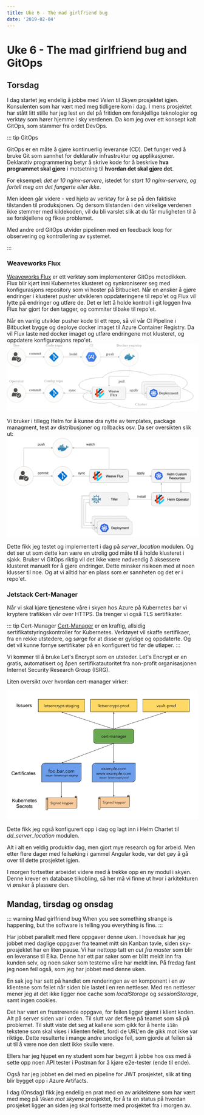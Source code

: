 ```yaml
---
title: Uke 6 - The mad girlfriend bug
date: '2019-02-04'
---
```


# Uke 6 - The mad girlfriend bug and GitOps

## Torsdag

I dag startet jeg endelig å jobbe med _Veien til Skyen_ prosjektet igjen. Konsulenten som har vært med meg tidligere kom i dag. I mens prosjektet har stått litt stille har jeg lest en del på fritiden om forskjellige teknologier og verktøy som hører hjemme i sky verdenen. Da kom jeg over ett konsept kalt GitOps, som stammer fra ordet DevOps.

::: tip GitOps

GitOps er en måte å gjøre kontinuerlig leveranse (CD). Det funger ved å bruke Git som sannhet for deklarativ infrastruktur og applikasjoner. Deklarativ programmering betyr å skrive kode for å beskrive **hva programmet skal gjøre** i motsetning til **hvordan det skal gjøre det**.

For eksempel: _det er 10 nginx-servere_, istedet for _start 10 nginx-servere, og fortell meg om det fungerte eller ikke_.

Men ideen går videre - ved hjelp av verktøy for å se på den faktiske tilstanden til produksjonen. Og dersom tilstanden i den virkelige verdenen ikke stemmer med kildekoden, vil du bli varslet slik at du får muligheten til å se forskjellene og fikse problemet.

Med andre ord GitOps utvider pipelinen med en feedback loop for observering og kontrollering av systemet.

:::

### Weaveworks Flux

[Weaveworks Flux](https://github.com/weaveworks/flux) er ett verktøy som implementerer GitOps metodikken. Flux blir kjørt inni Kubernetes klusteret og synkroniserer seg med konfigurasjons repository som vi hoster på Bitbucket. Når en ønsker å gjøre endringer i klusteret pusher utvikleren oppdateringene til repo'et og Flux vil lytte på endringer og utføre de. Det er lett å holde kontroll i git loggen hva Flux har gjort for den tagger, og commiter tilbake til repo'et.

Når en vanlig utvikler pusher kode til ett repo, så vil vår CI Pipeline i Bitbucket bygge og deploye docker imaget til Azure Container Registry. Da vil Flux laste ned docker imaget og utføre endringene mot klusteret, og oppdatere konfigurasjons repo'et.
![deployment-pipeline](./deployment-pipeline.png)

Vi bruker i tillegg Helm for å kunne dra nytte av templates, package managment, test av distribusjoner og rollbacks osv. Da ser oversikten slik ut:
![flux-helm-gitops](./flux-helm-gitops.png)

Dette fikk jeg testet og implementert i dag på _server_location_ modulen. Og det ser ut som dette kan være en utrolig god måte til å holde klusteret i sjakk. Bruker vi GitOps riktig vil det ikke være nødvendig å aksessere klusteret manuelt for å gjøre endringer. Dette minsker risikoen med at noen klusser til noe. Og at vi alltid har en plass som er sannheten og det er i repo'et.

### Jetstack Cert-Manager

Når vi skal kjøre tjenestene våre i skyen hos Azure på Kubernetes bør vi kryptere trafikken vår over HTTPS. Da trenger vi også TLS sertifikater.

::: tip Cert-Manager
[Cert-Manager](https://docs.cert-manager.io/en/latest/index.html) er en kraftig, allsidig sertifikatstyringskontroller for Kubernetes. Verktøyet vil skaffe sertifikaer, fra en rekke utstedere, og sørge for at disse er gyldige og oppdaterte. Og det vil kunne fornye sertifikater på en konfigurert tid før de utløper.
:::

Vi kommer til å bruke Let's Encrypt som en utsteder. Let's Encrypt er en gratis, automatisert og åpen sertifikatautoritet fra non-profit organisasjonen Internet Security Research Group (ISRG).

Liten oversikt over hvordan cert-manager virker:

![high-level-overview](./high-level-overview.png)

Dette fikk jeg også konfigurert opp i dag og lagt inn i Helm Chartet til _dd_server_location_ modulen.

Alt i alt en veldig produktiv dag, men gjort mye research og for arbeid. Men etter flere dager med feilsøking i gammel Angular kode, var det gøy å gå over til dette prosjektet igjen.

I morgen fortsetter arbeidet videre med å trekke opp en ny modul i skyen. Denne krever en database tilkobling, så her må vi finne ut hvor i arkitekturen vi ønsker å plassere den.

## Mandag, tirsdag og onsdag

::: warning Mad girlfriend bug
When you see something strange is happening, but the software is telling you everything is fine.
:::

Har jobbet parallelt med flere oppgaver denne uken. I hovedsak har jeg jobbet med daglige oppgaver fra teamet mitt sin Kanban tavle, siden sky-prosjektet har en liten pause. Vi har nettopp tatt en _cut fra master_ som blir en leveranse til Eika. Denne har ett par saker som er blitt meldt inn fra kunden selv, og noen saker som testerne våre har meldt inn. På fredag fant jeg noen feil også, som jeg har jobbet med denne uken.

En sak jeg har sett på handlet om renderingen av en komponent i en av klientene som feilet når siden ble lastet i en ren nettleser. Med ren nettleser mener jeg at det ikke ligger noe cache som _localStorage_ og _sessionStorage_, samt ingen cookies.

Det har vært en frustrerende oppgave, for feilen ligger gjemt i klient koden. Alt på server siden var i orden. Til slutt var det flere på teamet som så på problemet. Til slutt viste det seg at kallene som gikk for å hente `i18n` tekstene som skal vises i klienten feilet, fordi de URL'en de gikk mot ikke var riktige. Dette resulterte i mange andre snodige feil, som gjorde at feilen så ut til å være noe den slett ikke skulle være.

Ellers har jeg hjupet en ny student som har begynt å jobbe hos oss med å sette opp noen API tester i Postman for å kjøre e2e-tester (ende til ende).

Også har jeg jobbet en del med en pipeline for JWT prosjektet, slik at ting blir bygget opp i Azure Artifacts.

I dag (Onsdag) fikk jeg endelig en prat med en av arkitektene som har vært med meg på _Veien mot skyene_ prosjektet, for å ta en status på hvordan prosjeket ligger an siden jeg skal fortsette med prosjektet fra i morgen av.
